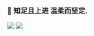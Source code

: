 ### 🌱 知足且上进 温柔而坚定.

  <img src="https://github-readme-stats.vercel.app/api?username=onenov&show_icons=true" />
    <img src="https://github-readme-stats-eight-theta.vercel.app/api/top-langs/?username=onenov&layout=compact&langs_count=8&theme=algolia"/>
<!--
**onenov/onenov** is a ✨ _special_ ✨ repository because its `README.md` (this file) appears on your GitHub profile.


Here are some ideas to get you started:

- 🔭 I’m currently working on ...
-  I’m currently learning ...
- 👯 I’m looking to collaborate on ...
- 🤔 I’m looking for help with ...
- 💬 Ask me about ...
- 📫 How to reach me: ...
- 😄 Pronouns: ...
- ⚡ Fun fact: ...
-->
